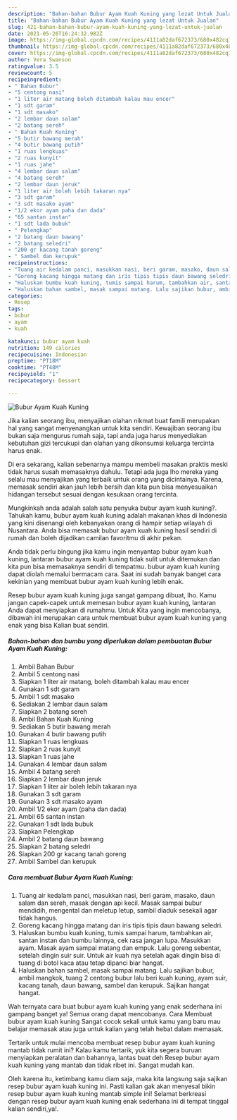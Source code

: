 ```yaml
---
description: "Bahan-bahan Bubur Ayam Kuah Kuning yang lezat Untuk Jualan"
title: "Bahan-bahan Bubur Ayam Kuah Kuning yang lezat Untuk Jualan"
slug: 421-bahan-bahan-bubur-ayam-kuah-kuning-yang-lezat-untuk-jualan
date: 2021-05-26T16:24:32.982Z
image: https://img-global.cpcdn.com/recipes/4111a82daf672373/680x482cq70/bubur-ayam-kuah-kuning-foto-resep-utama.jpg
thumbnail: https://img-global.cpcdn.com/recipes/4111a82daf672373/680x482cq70/bubur-ayam-kuah-kuning-foto-resep-utama.jpg
cover: https://img-global.cpcdn.com/recipes/4111a82daf672373/680x482cq70/bubur-ayam-kuah-kuning-foto-resep-utama.jpg
author: Vera Swanson
ratingvalue: 3.5
reviewcount: 5
recipeingredient:
- " Bahan Bubur"
- "5 centong nasi"
- "1 liter air matang boleh ditambah kalau mau encer"
- "1 sdt garam"
- "1 sdt masako"
- "2 lembar daun salam"
- "2 batang sereh"
- " Bahan Kuah Kuning"
- "5 butir bawang merah"
- "4 butir bawang putih"
- "1 ruas lengkuas"
- "2 ruas kunyit"
- "1 ruas jahe"
- "4 lembar daun salam"
- "4 batang sereh"
- "2 lembar daun jeruk"
- "1 liter air boleh lebih takaran nya"
- "3 sdt garam"
- "3 sdt masako ayam"
- "1/2 ekor ayam paha dan dada"
- "65 santan instan"
- "1 sdt lada bubuk"
- " Pelengkap"
- "2 batang daun bawang"
- "2 batang seledri"
- "200 gr kacang tanah goreng"
- " Sambel dan kerupuk"
recipeinstructions:
- "Tuang air kedalam panci, masukkan nasi, beri garam, masako, daun salam dan sereh, masak dengan api kecil. Masak sampai bubur mendidih, mengental dan meletup letup, sambil diaduk sesekali agar tidak hangus."
- "Goreng kacang hingga matang dan iris tipis tipis daun bawang seledri."
- "Haluskan bumbu kuah kuning, tumis sampai harum, tambahkan air, santan instan dan bumbu lainnya, cek rasa jangan lupa. Masukkan ayam. Masak ayam sampai matang dan empuk. Lalu goreng sebentar, setelah dingin suir suir. Untuk air kuah nya setelah agak dingin bisa di tuang di botol kaca atau tetap dipanci biar hangat."
- "Haluskan bahan sambel, masak sampai matang. Lalu sajikan bubur, ambil mangkok, tuang 2 centong bubur lalu beri kuah kuning, ayam suir, kacang tanah, daun bawang, sambel dan kerupuk. Sajikan hangat hangat."
categories:
- Resep
tags:
- bubur
- ayam
- kuah

katakunci: bubur ayam kuah 
nutrition: 149 calories
recipecuisine: Indonesian
preptime: "PT18M"
cooktime: "PT48M"
recipeyield: "1"
recipecategory: Dessert

---
```



![Bubur Ayam Kuah Kuning](https://img-global.cpcdn.com/recipes/4111a82daf672373/680x482cq70/bubur-ayam-kuah-kuning-foto-resep-utama.jpg)

Jika kalian seorang ibu, menyajikan olahan nikmat buat famili merupakan hal yang sangat menyenangkan untuk kita sendiri. Kewajiban seorang ibu bukan saja mengurus rumah saja, tapi anda juga harus menyediakan kebutuhan gizi tercukupi dan olahan yang dikonsumsi keluarga tercinta harus enak.

Di era  sekarang, kalian sebenarnya mampu membeli masakan praktis meski tidak harus susah memasaknya dahulu. Tetapi ada juga lho mereka yang selalu mau menyajikan yang terbaik untuk orang yang dicintainya. Karena, memasak sendiri akan jauh lebih bersih dan kita pun bisa menyesuaikan hidangan tersebut sesuai dengan kesukaan orang tercinta. 



Mungkinkah anda adalah salah satu penyuka bubur ayam kuah kuning?. Tahukah kamu, bubur ayam kuah kuning adalah makanan khas di Indonesia yang kini disenangi oleh kebanyakan orang di hampir setiap wilayah di Nusantara. Anda bisa memasak bubur ayam kuah kuning hasil sendiri di rumah dan boleh dijadikan camilan favoritmu di akhir pekan.

Anda tidak perlu bingung jika kamu ingin menyantap bubur ayam kuah kuning, lantaran bubur ayam kuah kuning tidak sulit untuk ditemukan dan kita pun bisa memasaknya sendiri di tempatmu. bubur ayam kuah kuning dapat diolah memalui bermacam cara. Saat ini sudah banyak banget cara kekinian yang membuat bubur ayam kuah kuning lebih enak.

Resep bubur ayam kuah kuning juga sangat gampang dibuat, lho. Kamu jangan capek-capek untuk memesan bubur ayam kuah kuning, lantaran Anda dapat menyiapkan di rumahmu. Untuk Kita yang ingin mencobanya, dibawah ini merupakan cara untuk membuat bubur ayam kuah kuning yang enak yang bisa Kalian buat sendiri.

<!--inarticleads1-->

##### Bahan-bahan dan bumbu yang diperlukan dalam pembuatan Bubur Ayam Kuah Kuning:

1. Ambil  Bahan Bubur
1. Ambil 5 centong nasi
1. Siapkan 1 liter air matang, boleh ditambah kalau mau encer
1. Gunakan 1 sdt garam
1. Ambil 1 sdt masako
1. Sediakan 2 lembar daun salam
1. Siapkan 2 batang sereh
1. Ambil  Bahan Kuah Kuning
1. Sediakan 5 butir bawang merah
1. Gunakan 4 butir bawang putih
1. Siapkan 1 ruas lengkuas
1. Siapkan 2 ruas kunyit
1. Siapkan 1 ruas jahe
1. Gunakan 4 lembar daun salam
1. Ambil 4 batang sereh
1. Siapkan 2 lembar daun jeruk
1. Siapkan 1 liter air boleh lebih takaran nya
1. Gunakan 3 sdt garam
1. Gunakan 3 sdt masako ayam
1. Ambil 1/2 ekor ayam (paha dan dada)
1. Ambil 65 santan instan
1. Gunakan 1 sdt lada bubuk
1. Siapkan  Pelengkap
1. Ambil 2 batang daun bawang
1. Siapkan 2 batang seledri
1. Siapkan 200 gr kacang tanah goreng
1. Ambil  Sambel dan kerupuk




<!--inarticleads2-->

##### Cara membuat Bubur Ayam Kuah Kuning:

1. Tuang air kedalam panci, masukkan nasi, beri garam, masako, daun salam dan sereh, masak dengan api kecil. Masak sampai bubur mendidih, mengental dan meletup letup, sambil diaduk sesekali agar tidak hangus.
1. Goreng kacang hingga matang dan iris tipis tipis daun bawang seledri.
1. Haluskan bumbu kuah kuning, tumis sampai harum, tambahkan air, santan instan dan bumbu lainnya, cek rasa jangan lupa. Masukkan ayam. Masak ayam sampai matang dan empuk. Lalu goreng sebentar, setelah dingin suir suir. Untuk air kuah nya setelah agak dingin bisa di tuang di botol kaca atau tetap dipanci biar hangat.
1. Haluskan bahan sambel, masak sampai matang. Lalu sajikan bubur, ambil mangkok, tuang 2 centong bubur lalu beri kuah kuning, ayam suir, kacang tanah, daun bawang, sambel dan kerupuk. Sajikan hangat hangat.




Wah ternyata cara buat bubur ayam kuah kuning yang enak sederhana ini gampang banget ya! Semua orang dapat mencobanya. Cara Membuat bubur ayam kuah kuning Sangat cocok sekali untuk kamu yang baru mau belajar memasak atau juga untuk kalian yang telah hebat dalam memasak.

Tertarik untuk mulai mencoba membuat resep bubur ayam kuah kuning mantab tidak rumit ini? Kalau kamu tertarik, yuk kita segera buruan menyiapkan peralatan dan bahannya, lantas buat deh Resep bubur ayam kuah kuning yang mantab dan tidak ribet ini. Sangat mudah kan. 

Oleh karena itu, ketimbang kamu diam saja, maka kita langsung saja sajikan resep bubur ayam kuah kuning ini. Pasti kalian gak akan menyesal bikin resep bubur ayam kuah kuning mantab simple ini! Selamat berkreasi dengan resep bubur ayam kuah kuning enak sederhana ini di tempat tinggal kalian sendiri,ya!.

